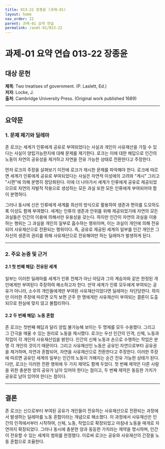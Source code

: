 ```yaml
---
title: 013-22 장종윤 (과제-01)
layout: home
nav_order: 22
parent: 과제-01 요약 연습
permalink: /asmt-01/013-22
---
```


# 과제-01 요약 연습 013-22 장종윤 

## 대상 문헌  
**제목**:  Two treatises of government. (P. Laslett, Ed.)  
**저자**: Locke, J.  
**출처**: Cambridge University Press. (Original work published 1689)  

---

## 요약문  

### 1. 문제 제기와 딜레마  
존 로크는 세계가 인류에게 공유로 부여되었다는 사실과 개인이 사유재산을 가질 수 있다는 사실이 양립가능한지에 대해 문제를 제기한다. 로크는 이에 대한 해답으로 인간의 노동이 자연의 공유성을 제거하고 자연을 전유 가능한 상태로 전환한다고 주장한다. 

먼저 로크의 주장을 살펴보기 이전에 로크가 제시한 문제를 파악해야 한다. 로크에 따르면 세계가 인류에게 공유로 부여되었다는 사실은 자연적 이성에의 고려와 "계시" 그리고 "시편"에 의해 분명히 정당화된다. 이에 더 나아가서 세계가 인류에게 공유로 제공되었으므로 자연의 자발적 작용으로 생성하는 모든 과실 또한 모든 인류에게 부여되어야 함이 분명하다. 

그러나 동시에 신은 인류에게 세계를 최선의 방식으로 활용하여 생존과 편의를 도모하도록 이성도 함께 부여했다. 세계는 인류의 생존과 안위를 위해 제공되었기에 자연의 모든 과실들은 인간의 이용에 의해서만 유용성을 갖는다. 하지만 인간이 자연의 과실을 이용하는 행위는 그 과실을 개인의 일부로 흡수하는 행위이며, 이는 과실이 개인에 의해 전유되어 사유재산으로 전환되는 행위이다. 즉, 공유로 제공된 세계의 일부를 인간 개인은 그 자신의 생존의 권리를 위해 사유재산으로 전유해야만 하는 딜레마가 발생하게 된다. 

---

### 2. 주요 논증 및 근거  

#### 2.1 첫 번째 해답: 전유된 세계  
일부는 이러한 딜레마를 세계가 인류 전체가 아닌 아담과 그의 계승자와 같은 한정된 개인에게만 부여된다 주장하여 해소하고자 한다. 만약 세계가 인류 모두에게 부여되는 공유가 아니라, 소수의 개인들에게만 부여된 사유재산이었다면 딜레마는 차단당한다. 하지만 이러한 주장에 따르면 오직 보편 군주 한 명에게만 사유재산이 부여되는 결론이 도출되므로 현실에 맞지 않고 불합리하다. 

#### 2.2 두 번째 해답: 노동 혼합  
존 로크는 첫번째 해답과 달리 양립 불가능해 보이는 두 명제를 모두 수용했다. 그리고 그 간극을 매울 수 있는 원리로 노동을 제시했다. 로크는 우선 인간의 인격, 신체, 노동과 작업이 각 개인의 사유재산임을 밝힌다. 인간의 신체 노동과 손으로 수행하는 작업은 분명 각 개인의 것이기 때문이다. 그리고 사유재산인 노동은 공유인 자연으로부터 공유권을 제거하며, 자연과 혼합되어, 자연을 사유재산으로 전환한다고 주장한다. 이러한 주장에 따르면 공유인 세계의 일부는 인간의 노동이 가해지는 순간 전유 가능한 상태가 된다. 다만, 로크는 이러한 전환 행위에 두 가지 제약도 함께 두었다. 첫 번째 제약은 다른 사람을 위한 충분한 양의 공유가 남아 있어야 한다는 점이고, 두 번째 제약은 동등한 가치가 공유로 남아 있어야 한다는 점이다. 

---

## 결론  
존 로크는 신으로부터 부여된 공유가 개인들이 전유하는 사유재산으로 전환되는 과정에서 발생하는 딜레마를 노동 혼합이라는 개념으로 해소했다. 이 과정에서 사유재산은 인간의 인격에서부터 시작하여, 신체, 노동, 작업으로 확장되었고 마침내 노동을 매개로 자연까지 확장되었다. 그러나 동시에 충분한 양과 동등한 가치라는 제약을 명시하며, 인간이 전유할 수 있는 세계의 범위를 한정했다. 이로써 로크는 공유와 사유재산의 긴장을 노동 혼합으로 조율한다. 